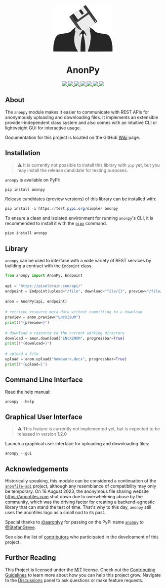 <div align="center">
  <a href="https://github.com/advanced-systems/anonpy" title="Project Logo">
    <img height="150" style="margin-top:15px" src="https://raw.githubusercontent.com/advanced-systems/anonpy/master/logo.svg">
  </a>
  <h1>AnonPy</h1>
  <div>
    <a href="https://github.com/Advanced-Systems/anonpy/actions/workflows/python-build-test.yml" target="_blank" title="Python Build Test">
        <img src="https://github.com/Advanced-Systems/anonpy/actions/workflows/python-build-test.yml/badge.svg">
    </a>
    <a href="https://github.com/Advanced-Systems/anonpy/actions/workflows/codeql.yml" target="_blank" title="Code QL">
        <img src="https://github.com/Advanced-Systems/anonpy/actions/workflows/codeql.yml/badge.svg">
    </a>
    <a href="https://codecov.io/gh/Advanced-Systems/anonpy" target="_blank" title="Code Coverage">
        <img src="https://codecov.io/gh/Advanced-Systems/anonpy/graph/badge.svg?token=64NLA38DP4">
    </a>
    <a href="https://pypistats.org/packages/anonpy" target="_blank" title="Downloads per Month">
        <img src="https://img.shields.io/pypi/dm/anonpy?label=Downloads">
    </a>
    <a href="https://www.python.org/downloads/release/python-3120/" target="_blank" title="Supported Python Version">
        <img src="https://img.shields.io/pypi/pyversions/anonpy?label=Python">
    </a>
    <a href="https://github.com/Advanced-Systems/anonpy" target="_blank" title="Release Version">
        <img src="https://img.shields.io/pypi/v/anonpy?color=blue&label=Release">
    </a>
    <a href="https://github.com/Advanced-Systems/anonpy/blob/master/LICENSE" target="_blank" title="License">
        <img src="https://img.shields.io/badge/License-MIT-blue.svg">
    </a>
  </div>
</div>

## About

The `anonpy` module makes it easier to communicate with REST APIs for anonymously
uploading and downloading files. It implements an extensible provider-independent
class system and also comes with an intuitive CLI or lightweight GUI for interactive
usage.

Documentation for this project is located on the GitHub
[Wiki](https://github.com/Advanced-Systems/anonpy/wiki)
page.

## Installation

> ⚠ It is currently not possible to install this library with `pip` yet, but
> you may install the release candidate for testing purposes.

`anonpy` is available on PyPI:

```powershell
pip install anonpy
```

Release candidates (preview versions) of this library can be installed with:

```powershell
pip install -i https://test.pypi.org/simple/ anonpy
```

To ensure a clean and isolated environment for running `anonpy`'s CLI, it is
recommended to install it with the [`pipx`](https://pypa.github.io/pipx/) command.

```powershell
pipx install anonpy
```

## Library

`anonpy` can be used to interface with a wide variety of REST services by
building a contract with the `Endpoint` class.

```python
from anonpy import AnonPy, Endpoint

api = "https://pixeldrain.com/api/"
endpoint = Endpoint(upload="/file", download="file/{}", preview="/file/{}/info")

anon = AnonPy(api, endpoint)

# retrieve resource meta data without committing to a download
preview = anon.preview("LNcXZ9UM")
print(f"{preview=}")

# download a resource to the current working directory
download = anon.download("LNcXZ9UM", progressbar=True)
print(f"{download=}")

# upload a file
upload = anon.upload("homework.docx", progressbar=True)
print(f"{upload=}")
```

## Command Line Interface

Read the help manual:

```powershell
anonpy --help
```

## Graphical User Interface

> ⚠ This feature is currently not implemented yet, but is expected to be released
> in version 1.2.0

Launch a graphical user interface for uploading and downloading files:

```powershell
anonpy --gui
```

## Acknowledgements

Historically speaking, this module can be considered a continuation of the
[`anonfile-api`](https://github.com/nstrydom2/anonfile-api/) project, although
any resemblance of compatibility may only be temporary. On 16 August 2023, the
anonymous file sharing website <https://anonfiles.com> shut down due to overwhelming
abuse by the community, which was the driving factor for creating a backend-agnostic
library that can stand the test of time. That's why to this day, `anonpy` still
uses the anonfiles logo as a small nod to its past.

Special thanks to [@aaronlyy](https://github.com/aaronlyy) for passing on the
PyPI name [`anonpy`](https://pypi.org/project/anonpy/) to [@StefanGreve](https://github.com/aaronlyy).

See also the list of
[contributors](https://github.com/Advanced-Systems/anonpy/contributors)
who participated in the development of this project.

## Further Reading

This Project is licensed under the
[MIT](https://github.com/Advanced-Systems/anonpy/blob/master/LICENSE)
license.
Check out the
[Contributing Guidelines](https://github.com/Advanced-Systems/anonpy/blob/master/CONTRIBUTING.md)
to learn more about how you can help this project grow.
Navigate to the
[Discussions](https://github.com/Advanced-Systems/anonpy/discussions)
panel to ask questions or make feature requests.
